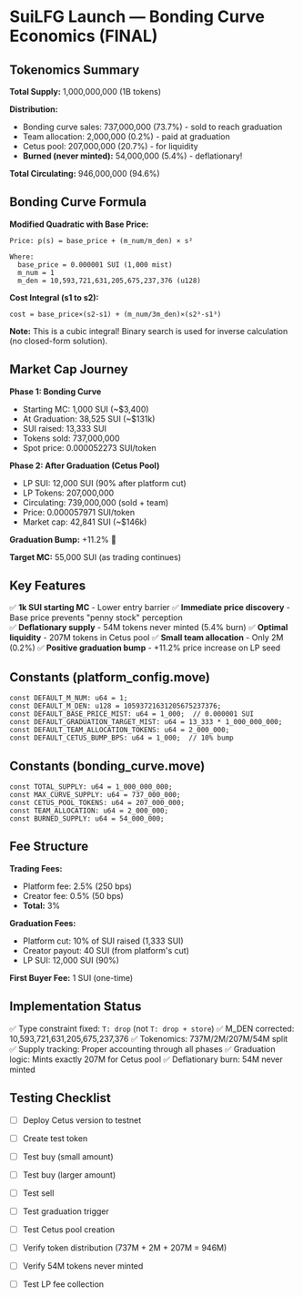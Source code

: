 # SuiLFG Launch — Bonding Curve Economics (FINAL)

## Tokenomics Summary

**Total Supply:** 1,000,000,000 (1B tokens)

**Distribution:**
- Bonding curve sales: 737,000,000 (73.7%) - sold to reach graduation
- Team allocation: 2,000,000 (0.2%) - paid at graduation
- Cetus pool: 207,000,000 (20.7%) - for liquidity
- **Burned (never minted):** 54,000,000 (5.4%) - deflationary!

**Total Circulating:** 946,000,000 (94.6%)

## Bonding Curve Formula

**Modified Quadratic with Base Price:**
```
Price: p(s) = base_price + (m_num/m_den) × s²

Where:
  base_price = 0.000001 SUI (1,000 mist)
  m_num = 1
  m_den = 10,593,721,631,205,675,237,376 (u128)
```

**Cost Integral (s1 to s2):**
```
cost = base_price×(s2-s1) + (m_num/3m_den)×(s2³-s1³)
```

**Note:** This is a cubic integral! Binary search is used for inverse calculation (no closed-form solution).

## Market Cap Journey

**Phase 1: Bonding Curve**
- Starting MC: 1,000 SUI (~$3,400)
- At Graduation: 38,525 SUI (~$131k)
- SUI raised: 13,333 SUI
- Tokens sold: 737,000,000
- Spot price: 0.000052273 SUI/token

**Phase 2: After Graduation (Cetus Pool)**
- LP SUI: 12,000 SUI (90% after platform cut)
- LP Tokens: 207,000,000
- Circulating: 739,000,000 (sold + team)
- Price: 0.000057971 SUI/token
- Market cap: 42,841 SUI (~$146k)

**Graduation Bump:** +11.2% 🚀

**Target MC:** 55,000 SUI (as trading continues)

## Key Features

✅ **1k SUI starting MC** - Lower entry barrier
✅ **Immediate price discovery** - Base price prevents "penny stock" perception  
✅ **Deflationary supply** - 54M tokens never minted (5.4% burn)
✅ **Optimal liquidity** - 207M tokens in Cetus pool
✅ **Small team allocation** - Only 2M (0.2%)
✅ **Positive graduation bump** - +11.2% price increase on LP seed

## Constants (platform_config.move)

```move
const DEFAULT_M_NUM: u64 = 1;
const DEFAULT_M_DEN: u128 = 10593721631205675237376;
const DEFAULT_BASE_PRICE_MIST: u64 = 1_000;  // 0.000001 SUI
const DEFAULT_GRADUATION_TARGET_MIST: u64 = 13_333 * 1_000_000_000;
const DEFAULT_TEAM_ALLOCATION_TOKENS: u64 = 2_000_000;
const DEFAULT_CETUS_BUMP_BPS: u64 = 1_000;  // 10% bump
```

## Constants (bonding_curve.move)

```move
const TOTAL_SUPPLY: u64 = 1_000_000_000;
const MAX_CURVE_SUPPLY: u64 = 737_000_000;
const CETUS_POOL_TOKENS: u64 = 207_000_000;
const TEAM_ALLOCATION: u64 = 2_000_000;
const BURNED_SUPPLY: u64 = 54_000_000;
```

## Fee Structure

**Trading Fees:**
- Platform fee: 2.5% (250 bps)
- Creator fee: 0.5% (50 bps)
- **Total:** 3%

**Graduation Fees:**
- Platform cut: 10% of SUI raised (1,333 SUI)
- Creator payout: 40 SUI (from platform's cut)
- LP SUI: 12,000 SUI (90%)

**First Buyer Fee:** 1 SUI (one-time)

## Implementation Status

✅ Type constraint fixed: `T: drop` (not `T: drop + store`)
✅ M_DEN corrected: 10,593,721,631,205,675,237,376
✅ Tokenomics: 737M/2M/207M/54M split
✅ Supply tracking: Proper accounting through all phases
✅ Graduation logic: Mints exactly 207M for Cetus pool
✅ Deflationary burn: 54M never minted

## Testing Checklist

- [ ] Deploy Cetus version to testnet
- [ ] Create test token
- [ ] Test buy (small amount)
- [ ] Test buy (larger amount)
- [ ] Test sell
- [ ] Test graduation trigger
- [ ] Test Cetus pool creation
- [ ] Verify token distribution (737M + 2M + 207M = 946M)
- [ ] Verify 54M tokens never minted
- [ ] Test LP fee collection

